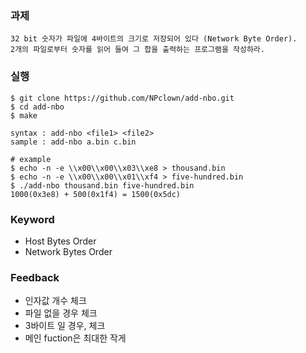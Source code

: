 ### 과제
```
32 bit 숫자가 파일에 4바이트의 크기로 저장되어 있다 (Network Byte Order).
2개의 파일로부터 숫자를 읽어 들여 그 합을 출력하는 프로그램을 작성하라.
```

### 실행
```
$ git clone https://github.com/NPclown/add-nbo.git
$ cd add-nbo
$ make
```
```
syntax : add-nbo <file1> <file2>
sample : add-nbo a.bin c.bin

# example
$ echo -n -e \\x00\\x00\\x03\\xe8 > thousand.bin
$ echo -n -e \\x00\\x00\\x01\\xf4 > five-hundred.bin
$ ./add-nbo thousand.bin five-hundred.bin
1000(0x3e8) + 500(0x1f4) = 1500(0x5dc)
```

### Keyword
- Host Bytes Order
- Network Bytes Order


### Feedback
- 인자값 개수 체크
- 파일 없을 경우 체크
- 3바이트 일 경우, 체크
- 메인 fuction은 최대한 작게